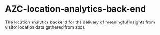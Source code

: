 # AZC-location-analytics-back-end

The location analytics backend for the delivery of meaningful insights from visitor location data gathered from zoos
